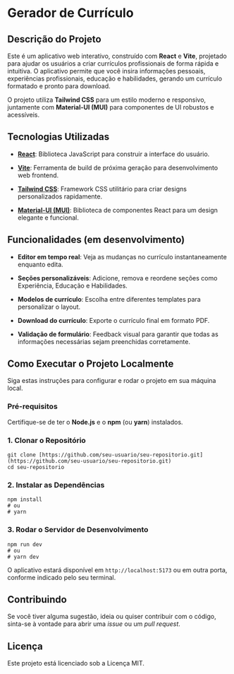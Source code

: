# Gerador de Currículo

## Descrição do Projeto

Este é um aplicativo web interativo, construído com **React** e **Vite**, projetado para ajudar os usuários a criar currículos profissionais de forma rápida e intuitiva. O aplicativo permite que você insira informações pessoais, experiências profissionais, educação e habilidades, gerando um currículo formatado e pronto para download.

O projeto utiliza **Tailwind CSS** para um estilo moderno e responsivo, juntamente com **Material-UI (MUI)** para componentes de UI robustos e acessíveis.

## Tecnologias Utilizadas

* [**React**](https://reactjs.org/): Biblioteca JavaScript para construir a interface do usuário.

* [**Vite**](https://vitejs.dev/): Ferramenta de build de próxima geração para desenvolvimento web frontend.

* [**Tailwind CSS**](https://tailwindcss.com/): Framework CSS utilitário para criar designs personalizados rapidamente.

* [**Material-UI (MUI)**](https://mui.com/): Biblioteca de componentes React para um design elegante e funcional.

## Funcionalidades (em desenvolvimento)

* **Editor em tempo real**: Veja as mudanças no currículo instantaneamente enquanto edita.

* **Seções personalizáveis**: Adicione, remova e reordene seções como Experiência, Educação e Habilidades.

* **Modelos de currículo**: Escolha entre diferentes templates para personalizar o layout.

* **Download do currículo**: Exporte o currículo final em formato PDF.

* **Validação de formulário**: Feedback visual para garantir que todas as informações necessárias sejam preenchidas corretamente.

## Como Executar o Projeto Localmente

Siga estas instruções para configurar e rodar o projeto em sua máquina local.

### Pré-requisitos

Certifique-se de ter o **Node.js** e o **npm** (ou **yarn**) instalados.

### 1. Clonar o Repositório

```
git clone [https://github.com/seu-usuario/seu-repositorio.git](https://github.com/seu-usuario/seu-repositorio.git)
cd seu-repositorio
```

### 2. Instalar as Dependências

```
npm install
# ou
# yarn
```

### 3. Rodar o Servidor de Desenvolvimento

```
npm run dev
# ou
# yarn dev
```

O aplicativo estará disponível em `http://localhost:5173` ou em outra porta, conforme indicado pelo seu terminal.


## Contribuindo

Se você tiver alguma sugestão, ideia ou quiser contribuir com o código, sinta-se à vontade para abrir uma *issue* ou um *pull request*.

## Licença

Este projeto está licenciado sob a Licença MIT.
